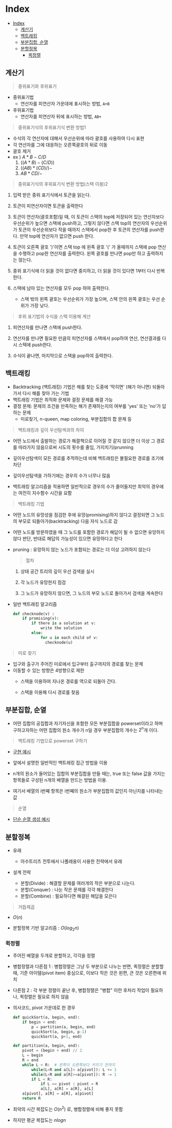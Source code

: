 # Index

- [Index](#index)
  - [계산기](#계산기)
  - [백트래킹](#백트래킹)
  - [부분집합, 순열](#부분집합-순열)
  - [분할정복](#분할정복)
    - [퀵정렬](#퀵정렬)

## 계산기

> 중위표기와 후위표기

* 중위표기법
  * 연산자를 피연산자 가운데에 표시하는 방법, `A+B`
* 후위표기법
  * 연산자를 피연산자 뒤에 표시하는 방법, `AB+`

> 중위표기식의 후위표기식 변환 방법1

* 수식의 각 연산자에 대해서 우선순위에 따라 괄호를 사용하여 다시 표현
* 각 연산자를 그에 대응하는 오른쪽괄호의 뒤로 이동
* 괄호 제거
* ex )  $A*B-C/D$
  1. $((A*B)-(C/D))$
  2. $((A B)* (C D)/)-$
  3. $AB*CD/-$

> 중위표기식의 후위표기식 변환 방법(스택 이용)2

1. 입력 받은 중위 표기식에서 토큰을 읽는다.

2. 토큰이 피연산자이면 토큰을 출력한다

3. 토큰이 연산자(괄호포함)일 때, 이 토큰이 스택의 top에 저장되어 있는 연산자보다 우선순위가 높으면 스택에 push하고, 그렇지 않다면 스택 top의 연산자의 우선순위가 토큰의 우선순위보다 작을 때까지 스택에서 pop한 후 토큰의 연산자를 push한다. 만약 top에 연산자가 없으면 push 한다.

4. 토큰이 오른쪽 괄호 ')'이면 스택 top 에 왼족 괄호 '(' 가 올때까지 스택에 pop 연산을 수행하고 pop한 연산자를 출력한다. 왼쪽 괄호를 만나면 pop만 하고 출력하지는 않는다.

5. 중위 표기식에 더 읽을 것이 없다면 중지하고, 더 읽을 것이 있다면 1부터 다시 반복한다.

6. 스택에 남아 있는 연산자를 모두 pop 하여 출력한다.
    * 스택 밖의 왼쪽 괄호는 우선순위가 가장 높으며, 스택 안의 왼쪽 괄호는 우선 순위가 가장 낮다.

> 후위 표기법의 수식을 스택 이용해 계산

1. 피연산자를 만나면 스택에 push한다.

2. 연산자를 만나면 필요한 만큼의 피연산자를 스택에서 pop하여 연산, 연산결과를 다시 스택에 push한다.

3. 수식이 끝나면, 마지막으로 스택을 pop하여 출력한다.


## 백트래킹

* Backtracking (백트래킹) 기법은 해를 찾는 도중에 '막히면' (해가 아니면) 되돌아가서 다시 해를 찾아 가는 기법
* 백트래킹 기법은 최적화 문제와 결정 문제를 해결 가능
* 결정 문제: 문제의 조건을 만족하는 해가 존재하는지의 여부를 'yes' 또는 'no'가 답하는 문제
  * 미로찾기, n-queen, map coloring, 부분집합의 합 문제 등

> 백트래킹과 깊이 우선탐색과의 차이

* 어떤 노드에서 출발하는 경로가 해결책으로 이어질 것 같지 않으면 더 이상 그 경로를 따라가지 않음으로써 시도의 횟수를 줄임, 가지치기/prunning

* 깊이우선탐색이 모든 경로를 추적하는데 비해 백트래킹은 불필요한 경로를 조기에 차단

* 깊이우선탐색을 가하기에는 경우의 수가 너무나 많음

* 백트래킹 알고리즘을 적용하면 일반적으로 경우의 수가 줄어들지만 최악의 경우에는 여전히 지수함수 시간을 요함

> 백트래킹 기법

* 어떤 노드의 유망성을 점검한 후에 유망(promising)하지 않다고 결정되면 그 노드의 부모로 되돌아가(backtracking) 다음 자식 노드로 감

* 어떤 노드를 방문하였을 때 그 노드를 포함한 경로가 해답이 될 수 없으면 유망하지 않다 판단, 반대로 해답의 가능성이 있으면 유망하다고 한다

* pruning : 유망하지 않는 노드가 포함되는 경로는 더 이상 고려하지 않는다

  > 절차

  1. 상태 공간 트리의 깊이 우선 검색을 실시

  2. 각 노드가 유망한지 점검

  3. 그 노드가 유망하지 않으면, 그 노드의 부모 노드로 돌아가서 검색을 계속한다

* 일반 백트래킹 알고리즘

  ```python
  def checknode(v) :
      if promising(v):
          if there is a solution at v:
              write the solution
          else:
              for u in each child of v:
                checknode(u)
  ```


> 미로 찾기

* 입구와 출구가 주어진 미로에서 입구부터 출구까지의 경로를 찾는 문제
* 이동할 수 있는 방향은 4방향으로 제한
  * 스택을 이용하여 지나온 경로를 역으로 되돌아 간다.

  * 스택을 이용해 다시 경로를 찾음


## 부분집합, 순열

* 어떤 집합의 공집합과 자기자신을 포함한 모든 부분집합을 powerset이라고 하며 구하고자하는 어떤 집합의 원소 개수가 n일 경우 부분집합의 개수는 $2^n$개 이다.

> 백트래킹 기법으로 powerset 구하기

* [구현 예시](https://github.com/rlaehd12/TIL/blob/main/algorithm/0216subset.py)

* 앞에서 설명한 일반적인 백트래킹 접근 방법을 이용

* n개의 원소가 들어있는 집합의 부분집합을 만들 때는, true 또는 false 값을 가지는 항목들로 구성된 n개의 배열을 만드는 방법을 이용.

* 여기서 배열의 i번째 항목은 i번째의 원소가 부분집합의 값인지 아닌지를 나타내는 값

> 순열

* [단순 순열 생성 예시](https://github.com/rlaehd12/TIL/blob/main/algorithm/0216permutation.py)

## 분할정복

* 유래
  * 아수트리츠 전투에서 나폴레옹이 사용한 전략에서 유래

* 설계 전략
  * 분할(Divide) : 해결할 문제를 여러개의 작은 부분으로 나눈다.
  * 분할(Conquer) : 나눈 작은 문제를 각각 해결한다
  * 분할(Combine) : 필요하다면 해결된 해답을 모은다

> 거듭제곱

* $O(n)$

* 분할정복 기반 알고리즘 : $O(log_2n)$

### 퀵정렬

* 주어진 배열을 두개로 분할하고, 각각을 정렬

* 병합정렬과 다른점 1 : 병합정렬은 그냥 두 부분으로 나누는 반면, 퀵정렬은 분할할 때, 기준 아이템(pivot item) 중심으로, 이보다 작은 것은 왼편, 큰 것은 오른편에 위치
* 다른점 2 : 각 부분 정렬이 끝난 후, 병합정렬은 "병합" 이란 후처리 작업이 필요하나, 퀵정렬은 필요로 하지 않음

* 의사코드, pivot 가운데로 한 경우
  
  ```python
  def quickSort(a, begin, end):
      if begin < end:
          p = partition(a, begin, end)
          quickSort(a, begin, p-1)
          quickSort(a, p+1, end)
  
  def partition(a, begin, end):
      pivot = (begin + end) // 2
      L = begin
      R = end
      while L < R:  # 왼쪽이 오른쪽보다 커지기 전까지
          while(L<R and a[L]< a[pivot]): L += 1
          while(L<R and a[R]>=a[pivot]): R -= 1
          if L < R:
              if L == pivot : pivot = R
              a[L], a[R] = a[R], a[L]
      a[pivot], a[R] = a[R], a[pivot]
      return R
  ```

* 최악의 시간 복잡도는 $O(n^2)$ 로, 병합정렬에 비해 좋지 못함
* 하지만 평균 복잡도는 $nlogn$ 